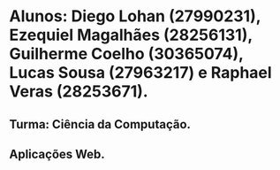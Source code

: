 # Alunos: Diego Lohan (27990231), Ezequiel Magalhães (28256131), Guilherme Coelho (30365074), Lucas Sousa (27963217) e Raphael Veras (28253671).

## Turma: Ciência da Computação.

## Aplicações Web.
